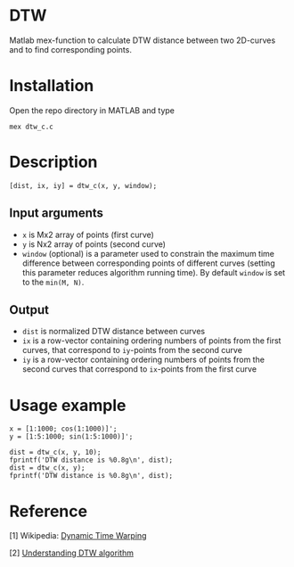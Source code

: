 # DTW
Matlab mex-function to calculate DTW distance between two 2D-curves and to find corresponding points.

# Installation
Open the repo directory in MATLAB and type

```mex dtw_c.c```

# Description

```[dist, ix, iy] = dtw_c(x, y, window);```

## Input arguments

* `x` is Mx2 array of points (first curve)
* `y` is Nx2 array of points (second curve)
* `window` (optional) is a parameter used to constrain the maximum time difference between corresponding points of different curves (setting this parameter reduces algorithm running time). By default `window` is set to the `min(M, N)`.

## Output

* `dist` is normalized DTW distance between curves
* `ix` is a row-vector containing ordering numbers of points from the first curves, that correspond to `iy`-points from the second curve
* `iy` is a row-vector containing ordering numbers of points from the second curves that correspond to `ix`-points from the first curve 

# Usage example

```
x = [1:1000; cos(1:1000)]';
y = [1:5:1000; sin(1:5:1000)]';

dist = dtw_c(x, y, 10);
fprintf('DTW distance is %0.8g\n', dist);
dist = dtw_c(x, y);
fprintf('DTW distance is %0.8g\n', dist);
```

# Reference

[1] Wikipedia: [Dynamic Time Warping](https://en.wikipedia.org/wiki/Dynamic_time_warping)

[2] [Understanding DTW algorithm](https://www.psb.ugent.be/cbd/papers/gentxwarper/DTWalgorithm.htm)
